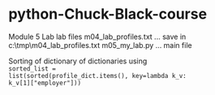 # python-Chuck-Black-course
Module 5 Lab lab files
m04_lab_profiles.txt ... save in c:\tmp\m04_lab_profiles.txt
m05_my_lab.py        ... main file

Sorting of dictionary of dictionaries using<BR>
  <code>sorted_list = list(sorted(profile_dict.items(), key=lambda k_v: k_v[1]["employer"]))</code>
